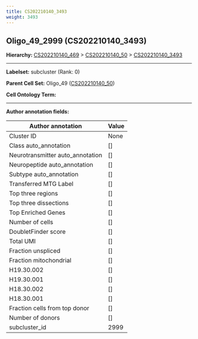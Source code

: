 ```yaml
---
title: CS202210140_3493
weight: 3493
---
```

## Oligo_49_2999 (CS202210140_3493)
<b>Hierarchy: </b>
[CS202210140_469](../CS202210140_469) >
[CS202210140_50](../CS202210140_50) >
[CS202210140_3493](../CS202210140_3493)

---


**Labelset:** subcluster (Rank: 0)

**Parent Cell Set:** Oligo_49 ([CS202210140_50](../CS202210140_50))



**Cell Ontology Term:** 

[MARKER GENES.]: #


---

[TRANSFERRED ANNOTATIONS.]: #


[AUTHOR ANNOTATION FIELDS.]: #


**Author annotation fields:**

| Author annotation | Value |
|-------------------|-------|
|Cluster ID|None|
|Class auto_annotation|[]|
|Neurotransmitter auto_annotation|[]|
|Neuropeptide auto_annotation|[]|
|Subtype auto_annotation|[]|
|Transferred MTG Label|[]|
|Top three regions|[]|
|Top three dissections|[]|
|Top Enriched Genes|[]|
|Number of cells|[]|
|DoubletFinder score|[]|
|Total UMI|[]|
|Fraction unspliced|[]|
|Fraction mitochondrial|[]|
|H19.30.002|[]|
|H19.30.001|[]|
|H18.30.002|[]|
|H18.30.001|[]|
|Fraction cells from top donor|[]|
|Number of donors|[]|
|subcluster_id|2999|
